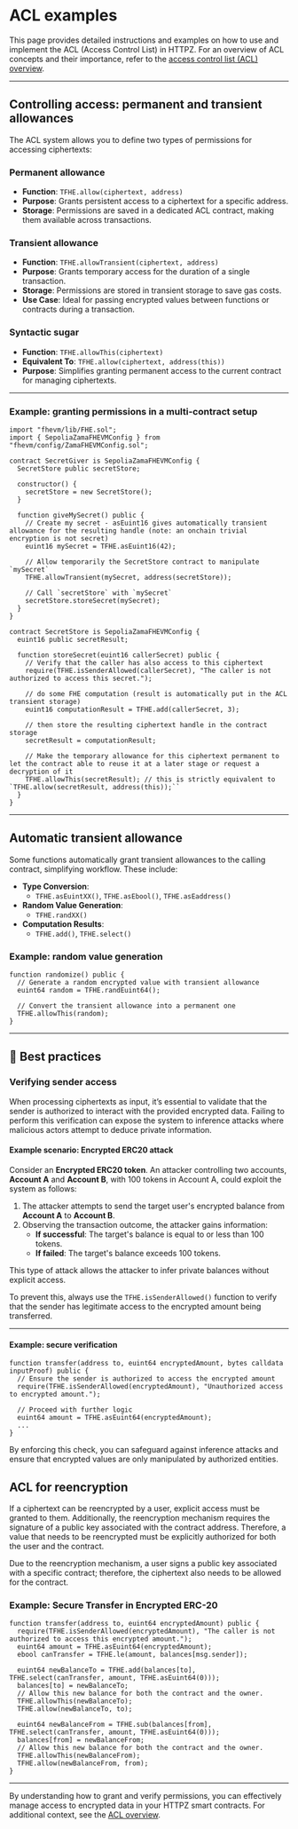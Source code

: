 # ACL examples

This page provides detailed instructions and examples on how to use and implement the ACL (Access Control List) in HTTPZ. For an overview of ACL concepts and their importance, refer to the [access control list (ACL) overview](./).

---

## Controlling access: permanent and transient allowances

The ACL system allows you to define two types of permissions for accessing ciphertexts:

### Permanent allowance

- **Function**: `TFHE.allow(ciphertext, address)`
- **Purpose**: Grants persistent access to a ciphertext for a specific address.
- **Storage**: Permissions are saved in a dedicated ACL contract, making them available across transactions.

### Transient allowance

- **Function**: `TFHE.allowTransient(ciphertext, address)`
- **Purpose**: Grants temporary access for the duration of a single transaction.
- **Storage**: Permissions are stored in transient storage to save gas costs.
- **Use Case**: Ideal for passing encrypted values between functions or contracts during a transaction.

### Syntactic sugar

- **Function**: `TFHE.allowThis(ciphertext)`
- **Equivalent To**: `TFHE.allow(ciphertext, address(this))`
- **Purpose**: Simplifies granting permanent access to the current contract for managing ciphertexts.

---

### Example: granting permissions in a multi-contract setup

```solidity
import "fhevm/lib/FHE.sol";
import { SepoliaZamaFHEVMConfig } from "fhevm/config/ZamaFHEVMConfig.sol";

contract SecretGiver is SepoliaZamaFHEVMConfig {
  SecretStore public secretStore;

  constructor() {
    secretStore = new SecretStore();
  }

  function giveMySecret() public {
    // Create my secret - asEuint16 gives automatically transient allowance for the resulting handle (note: an onchain trivial encryption is not secret)
    euint16 mySecret = TFHE.asEuint16(42);

    // Allow temporarily the SecretStore contract to manipulate `mySecret`
    TFHE.allowTransient(mySecret, address(secretStore));

    // Call `secretStore` with `mySecret`
    secretStore.storeSecret(mySecret);
  }
}
```

```
contract SecretStore is SepoliaZamaFHEVMConfig {
  euint16 public secretResult;

  function storeSecret(euint16 callerSecret) public {
    // Verify that the caller has also access to this ciphertext
    require(TFHE.isSenderAllowed(callerSecret), "The caller is not authorized to access this secret.");

    // do some FHE computation (result is automatically put in the ACL transient storage)
    euint16 computationResult = TFHE.add(callerSecret, 3);

    // then store the resulting ciphertext handle in the contract storage
    secretResult = computationResult;

    // Make the temporary allowance for this ciphertext permanent to let the contract able to reuse it at a later stage or request a decryption of it
    TFHE.allowThis(secretResult); // this is strictly equivalent to `TFHE.allow(secretResult, address(this));``
  }
}
```

---

## Automatic transient allowance

Some functions automatically grant transient allowances to the calling contract, simplifying workflow. These include:

- **Type Conversion**:
  - `TFHE.asEuintXX()`, `TFHE.asEbool()`, `TFHE.asEaddress()`
- **Random Value Generation**:
  - `TFHE.randXX()`
- **Computation Results**:
  - `TFHE.add()`, `TFHE.select()`

### Example: random value generation

```solidity
function randomize() public {
  // Generate a random encrypted value with transient allowance
  euint64 random = TFHE.randEuint64();

  // Convert the transient allowance into a permanent one
  TFHE.allowThis(random);
}
```

---

## 🔧 Best practices

### Verifying sender access

When processing ciphertexts as input, it’s essential to validate that the sender is authorized to interact with the provided encrypted data. Failing to perform this verification can expose the system to inference attacks where malicious actors attempt to deduce private information.

#### Example scenario: Encrypted ERC20 attack

Consider an **Encrypted ERC20 token**. An attacker controlling two accounts, **Account A** and **Account B**, with 100 tokens in Account A, could exploit the system as follows:

1. The attacker attempts to send the target user's encrypted balance from **Account A** to **Account B**.
2. Observing the transaction outcome, the attacker gains information:
   - **If successful**: The target's balance is equal to or less than 100 tokens.
   - **If failed**: The target's balance exceeds 100 tokens.

This type of attack allows the attacker to infer private balances without explicit access.

To prevent this, always use the `TFHE.isSenderAllowed()` function to verify that the sender has legitimate access to the encrypted amount being transferred.

---

#### Example: secure verification

```solidity
function transfer(address to, euint64 encryptedAmount, bytes calldata inputProof) public {
  // Ensure the sender is authorized to access the encrypted amount
  require(TFHE.isSenderAllowed(encryptedAmount), "Unauthorized access to encrypted amount.");

  // Proceed with further logic
  euint64 amount = TFHE.asEuint64(encryptedAmount);
  ...
}
```

By enforcing this check, you can safeguard against inference attacks and ensure that encrypted values are only manipulated by authorized entities.

## ACL for reencryption

If a ciphertext can be reencrypted by a user, explicit access must be granted to them. Additionally, the reencryption mechanism requires the signature of a public key associated with the contract address. Therefore, a value that needs to be reencrypted must be explicitly authorized for both the user and the contract.

Due to the reencryption mechanism, a user signs a public key associated with a specific contract; therefore, the ciphertext also needs to be allowed for the contract.

### Example: Secure Transfer in Encrypted ERC-20

```solidity
function transfer(address to, euint64 encryptedAmount) public {
  require(TFHE.isSenderAllowed(encryptedAmount), "The caller is not authorized to access this encrypted amount.");
  euint64 amount = TFHE.asEuint64(encryptedAmount);
  ebool canTransfer = TFHE.le(amount, balances[msg.sender]);

  euint64 newBalanceTo = TFHE.add(balances[to], TFHE.select(canTransfer, amount, TFHE.asEuint64(0)));
  balances[to] = newBalanceTo;
  // Allow this new balance for both the contract and the owner.
  TFHE.allowThis(newBalanceTo);
  TFHE.allow(newBalanceTo, to);

  euint64 newBalanceFrom = TFHE.sub(balances[from], TFHE.select(canTransfer, amount, TFHE.asEuint64(0)));
  balances[from] = newBalanceFrom;
  // Allow this new balance for both the contract and the owner.
  TFHE.allowThis(newBalanceFrom);
  TFHE.allow(newBalanceFrom, from);
}
```

---

By understanding how to grant and verify permissions, you can effectively manage access to encrypted data in your HTTPZ smart contracts. For additional context, see the [ACL overview](./).
